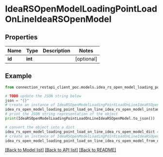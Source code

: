 # IdeaRSOpenModelLoadingPointLoadOnLineIdeaRSOpenModel


## Properties

Name | Type | Description | Notes
------------ | ------------- | ------------- | -------------
**id** | **int** |  | [optional] 

## Example

```python
from connection_restapi_client_poc.models.idea_rs_open_model_loading_point_load_on_line_idea_rs_open_model import IdeaRSOpenModelLoadingPointLoadOnLineIdeaRSOpenModel

# TODO update the JSON string below
json = "{}"
# create an instance of IdeaRSOpenModelLoadingPointLoadOnLineIdeaRSOpenModel from a JSON string
idea_rs_open_model_loading_point_load_on_line_idea_rs_open_model_instance = IdeaRSOpenModelLoadingPointLoadOnLineIdeaRSOpenModel.from_json(json)
# print the JSON string representation of the object
print(IdeaRSOpenModelLoadingPointLoadOnLineIdeaRSOpenModel.to_json())

# convert the object into a dict
idea_rs_open_model_loading_point_load_on_line_idea_rs_open_model_dict = idea_rs_open_model_loading_point_load_on_line_idea_rs_open_model_instance.to_dict()
# create an instance of IdeaRSOpenModelLoadingPointLoadOnLineIdeaRSOpenModel from a dict
idea_rs_open_model_loading_point_load_on_line_idea_rs_open_model_from_dict = IdeaRSOpenModelLoadingPointLoadOnLineIdeaRSOpenModel.from_dict(idea_rs_open_model_loading_point_load_on_line_idea_rs_open_model_dict)
```
[[Back to Model list]](../README.md#documentation-for-models) [[Back to API list]](../README.md#documentation-for-api-endpoints) [[Back to README]](../README.md)



